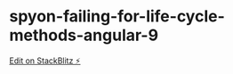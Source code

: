 # spyon-failing-for-life-cycle-methods-angular-9

[Edit on StackBlitz ⚡️](https://stackblitz.com/edit/spyon-failing-for-life-cycle-methods-angular-9)